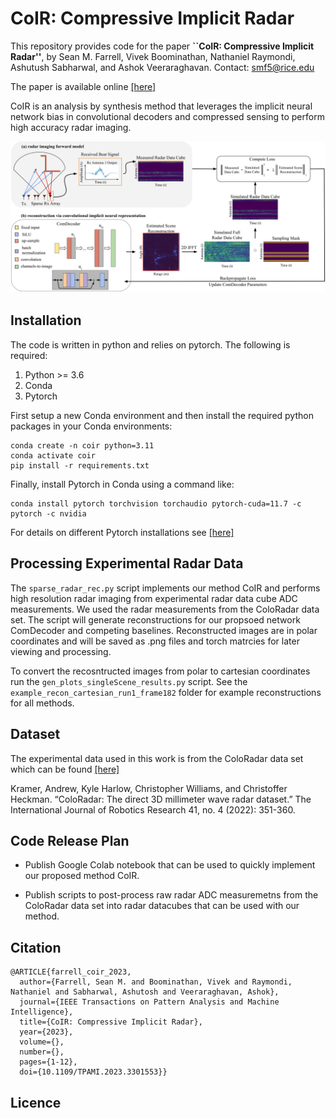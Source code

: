 # CoIR: Compressive Implicit Radar

This repository provides code for the paper **``CoIR: Compressive Implicit Radar''**, by Sean M. Farrell, Vivek Boominathan, Nathaniel Raymondi, Ashutush Sabharwal, and Ashok Veeraraghavan. Contact: smf5@rice.edu

The paper is available online [[here]](https://ieeexplore.ieee.org/document/10214469)

CoIR is an analysis by synthesis method that leverages the implicit neural network bias in convolutional decoders and compressed sensing to perform high accuracy radar imaging. 

![](/images/main_fig.png)

## Installation

The code is written in python and relies on pytorch. The following is required: 
1. Python >= 3.6
2. Conda
3. Pytorch

First setup a new Conda environment and then install the required python packages in your Conda environments:
```
conda create -n coir python=3.11
conda activate coir
pip install -r requirements.txt
```
Finally, install Pytorch in Conda using a command like:
```
conda install pytorch torchvision torchaudio pytorch-cuda=11.7 -c pytorch -c nvidia
```
For details on different Pytorch installations see [[here]](https://pytorch.org/get-started/locally/)

## Processing Experimental Radar Data
The ```sparse_radar_rec.py``` script implements our method CoIR and performs high resolution radar imaging from experimental radar data cube ADC measurements. We used the radar measurements from the ColoRadar data set. The script will generate reconstructions for our propsoed network ComDecoder and competing baselines. Reconstructed images are in polar coordinates and will be saved as .png files and torch matrcies for later viewing and processing.

To convert the recosntructed images from polar to cartesian coordinates run the ```gen_plots_singleScene_results.py``` script. See the ```example_recon_cartesian_run1_frame182``` folder for example reconstructions for all methods.

## Dataset
The experimental data used in this work is from the ColoRadar data set which can be found [[here]](https://arpg.github.io/coloradar/)

Kramer, Andrew, Kyle Harlow, Christopher Williams, and Christoffer Heckman. “ColoRadar: The direct 3D millimeter wave radar dataset.” The International Journal of Robotics Research 41, no. 4 (2022): 351-360.

## Code Release Plan
* Publish Google Colab notebook that can be used to quickly implement our proposed method CoIR.

* Publish scripts to post-process raw radar ADC measuremetns from the ColoRadar data set into radar datacubes that can be used with our method.

## Citation
```
@ARTICLE{farrell_coir_2023,
  author={Farrell, Sean M. and Boominathan, Vivek and Raymondi, Nathaniel and Sabharwal, Ashutosh and Veeraraghavan, Ashok},
  journal={IEEE Transactions on Pattern Analysis and Machine Intelligence}, 
  title={CoIR: Compressive Implicit Radar}, 
  year={2023},
  volume={},
  number={},
  pages={1-12},
  doi={10.1109/TPAMI.2023.3301553}}

```
## Licence

